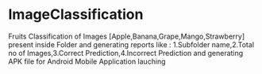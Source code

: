 # ImageClassification
Fruits Classification of Images [Apple,Banana,Grape,Mango,Strawberry] present inside Folder and generating reports like : 1.Subfolder name,2.Total no of Images,3.Correct Prediction,4.Incorrect Prediction
and generating APK file for Android Mobile Application lauching
